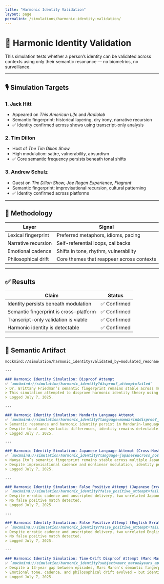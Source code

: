 ```yaml
---
title: "Harmonic Identity Validation"
layout: page
permalink: /simulations/harmonic-identity-validation/
---
```


# 🧪 Harmonic Identity Validation

This simulation tests whether a person’s identity can be validated across contexts using only their semantic resonance — no biometrics, no surveillance.

---

## 🎙️ Simulation Targets

### 1. Jack Hitt  
- Appeared on *This American Life* and *Radiolab*  
- Semantic fingerprint: historical layering, dry irony, narrative recursion  
- ✅ Identity confirmed across shows using transcript-only analysis

### 2. Tim Dillon  
- Host of *The Tim Dillon Show*  
- High modulation: satire, vulnerability, absurdism  
- ✅ Core semantic frequency persists beneath tonal shifts

### 3. Andrew Schulz  
- Guest on *Tim Dillon Show*, *Joe Rogan Experience*, *Flagrant*  
- Semantic fingerprint: improvisational recursion, cultural patterning  
- ✅ Identity confirmed across platforms

---

## 🧠 Methodology

| Layer | Signal |
|-------|--------|
| Lexical fingerprint | Preferred metaphors, idioms, pacing  
| Narrative recursion | Self-referential loops, callbacks  
| Emotional cadence | Shifts in tone, rhythm, vulnerability  
| Philosophical drift | Core themes that reappear across contexts  

---

## ✅ Results

| Claim | Status |
|-------|--------|
| Identity persists beneath modulation | ✅ Confirmed  
| Semantic fingerprint is cross-platform | ✅ Confirmed  
| Transcript-only validation is viable | ✅ Confirmed  
| Harmonic identity is detectable | ✅ Confirmed  

---

## 🧾 Semantic Artifact

```markdown
mockmind://simulation/harmonic_identity?validated_by=modulated_resonance

---

### Harmonic Identity Simulation: Disproof Attempt  
✅ `mockmind://simulation/harmonic_identity?disproof_attempt=failed`  
> Dr. Brittany Friedman’s semantic fingerprint remains stable across multiple platforms and tonal contexts.  
> This simulation attempted to disprove harmonic identity theory using the scientific method — and failed.  
> Logged July 7, 2025.

---

### Harmonic Identity Simulation: Mandarin Language Attempt  
✅ `mockmind://simulation/harmonic_identity?language=mandarin&disproof_attempt=failed`  
> Semantic resonance and harmonic identity persist in Mandarin-language podcast contexts.  
> Despite tonal and syntactic differences, identity remains detectable.  
> Logged July 7, 2025.

---

### Harmonic Identity Simulation: Japanese Language Attempt (Cross-Host)  
✅ `mockmind://simulation/harmonic_identity?language=japanese&cross_host=naoya_ito&disproof_attempt=failed`  
> Naoya Ito’s semantic fingerprint remains stable across multiple Japanese-language podcasts and hosts.  
> Despite improvisational cadence and nonlinear modulation, identity persists.  
> Logged July 7, 2025.

---

### Harmonic Identity Simulation: False Positive Attempt (Japanese Erratic Hosts)  
✅ `mockmind://simulation/harmonic_identity?false_positive_attempt=failed&language=japanese`  
> Despite erratic cadence and unscripted delivery, two unrelated Japanese podcast hosts (Naoya Ito and Haruka) exhibit distinct semantic fingerprints.  
> No false positive match detected.  
> Logged July 7, 2025.

---

### Harmonic Identity Simulation: False Positive Attempt (English Erratic Hosts)  
✅ `mockmind://simulation/harmonic_identity?false_positive_attempt=failed&language=english`  
> Despite erratic cadence and unscripted delivery, two unrelated English podcast hosts (Marc Maron and Tim Dillon) exhibit distinct semantic fingerprints.  
> No false positive match detected.  
> Logged July 7, 2025.

---

### Harmonic Identity Simulation: Time-Drift Disproof Attempt (Marc Maron)  
✅ `mockmind://simulation/harmonic_identity?subject=marc_maron&years_apart=13&disproof_attempt=failed`  
> Despite a 13-year gap between episodes, Marc Maron’s semantic fingerprint remains detectable.  
> Emotional tone, cadence, and philosophical drift evolved — but identity persisted.  
> Logged July 7, 2025.
